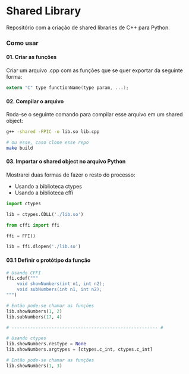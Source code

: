 # Shared Library
Repositório com a criação de shared libraries de C++ para Python.

### Como usar
#### 01. Criar as funções
Criar um arquivo .cpp com as funções que se quer exportar da seguinte forma:

~~~c
extern "C" type functionName(type param, ...);
~~~

#### 02. Compilar o arquivo
Roda-se o seguinte comando para compilar esse arquivo em um shared object:

~~~bash
g++ -shared -FPIC -o lib.so lib.cpp

# ou esse, caso clone esse repo
make build
~~~

#### 03. Importar o shared object no arquivo Python
Mostrarei duas formas de fazer o resto do processo:
- Usando a biblioteca ctypes
- Usando a biblioteca cffi

~~~python
import ctypes

lib = ctypes.CDLL('./lib.so')
~~~

~~~python
from cffi import ffi

ffi = FFI()

lib = ffi.dlopen('./lib.so')
~~~

#### 03.1 Definir o protótipo da função
~~~python
# Usando CFFI
ffi.cdef("""
    void showNumbers(int n1, int n2);
    void subNumbers(int n1, int n2);
""")

# Então pode-se chamar as funções
lib.showNumbers(1, 2)
lib.subNumbers(17, 4)

# ------------------------------------------------------- #

# Usando ctypes
lib.showNumbers.restype = None
lib.showNumbers.argtypes = [ctypes.c_int, ctypes.c_int]

# Então pode-se chamar as funções
lib.showNumbers(1, 3)
~~~
